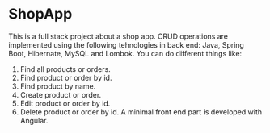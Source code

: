# ShopApp

This is a full stack project about a shop app.
CRUD operations are implemented using the following tehnologies in back end: Java, Spring Boot, Hibernate, MySQL and Lombok.
You can do different things like:
1. Find all products or orders.
2. Find product or order by id.
3. Find product by name.
4. Create product or order.
5. Edit product or order by id.
5. Delete product or order by id.
A minimal front end part is developed with Angular.
